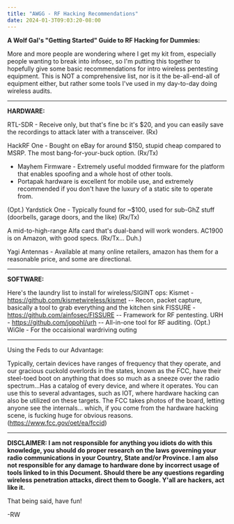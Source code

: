 ```yaml
---
title: "AWGG - RF Hacking Recommendations"
date: 2024-01-3T09:03:20-08:00
---
```




**A Wolf Gal's "Getting Started" Guide to RF Hacking for Dummies:**

More and more people are wondering where I get my kit from, especially people wanting to break into infosec, so I'm putting this together to hopefully give some basic recommendations for intro wireless pentesting equipment. This is NOT a comprehensive list, nor is it the be-all-end-all of equipment either, but rather some tools I've used in my day-to-day doing wireless audits.

------------------------------------------

**HARDWARE:**

RTL-SDR - Receive only, but that's fine bc it's $20, and you can easily save the recordings to attack later with a transceiver. (Rx)

HackRF One - Bought on eBay for around $150, stupid cheap compared to MSRP. The most bang-for-your-buck option. (Rx/Tx)
- Mayhem Firmware - Extremely useful modded firmware for the platform that enables spoofing and a whole host of other tools.
- Portapak hardware is excellent for mobile use, and extremely recommended if you don't have the luxury of a static site to operate from.

(Opt.) Yardstick One - Typically found for ~$100, used for sub-GhZ stuff (doorbells, garage doors, and the like) (Rx/Tx)

A mid-to-high-range Alfa card that's dual-band will work wonders. AC1900 is on Amazon, with good specs. (Rx/Tx... Duh.)

Yagi Antennas - Available at many online retailers, amazon has them for a reasonable price, and some are directional. 

------------------------------------------

**SOFTWARE:**

Here's the laundry list to install for wireless/SIGINT ops:
Kismet - https://github.com/kismetwireless/kismet -- Recon, packet capture, basically a tool to grab everything and the kitchen sink
FISSURE - https://github.com/ainfosec/FISSURE -- Framework for RF pentesting.
URH - https://github.com/jopohl/urh -- All-in-one tool for RF auditing.
(Opt.) WiGle - For the occaisional wardriving outing

------------------------------------------

Using the Feds to our Advantage:

Typically, certain devices have ranges of frequency that they operate, and our gracious cuckold overlords in the states, known as the FCC, have their steel-toed boot on anything that does so much as a sneeze over the radio spectrum...Has a catalog of every device, and where it operates. You can use this to several advantages, such as IOT, where hardware hacking can also be utilized on these targets. The FCC takes photos of the board, letting anyone see the internals... which, if you come from the hardware hacking scene, is fucking huge for obvious reasons. (https://www.fcc.gov/oet/ea/fccid)

------------------------------------------

**DISCLAIMER: I am not responsible for anything you idiots do with this knowledge, you should do proper research on the laws governing your radio communications in your Country, State and/or Province. I am also not responsible for any damage to hardware done by incorrect usage of tools linked to in this Document. Should there be any questions regarding wireless penetration attacks, direct them to Google. Y'all are hackers, act like it.**

That being said, have fun!

-RW
